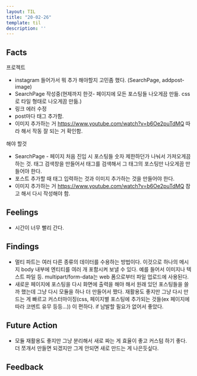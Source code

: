 ```yaml
---
layout: TIL
title: "20-02-26"
template: til
description: ''
---
```


## Facts

프로젝트

- instagram 들어가서 뭐 추가 해야할지 고민좀 했다. (SearchPage, addpost-image)
- SearchPage 작성중(현제까지 한것- 페이지에 모든 포스팅들 나오게끔 만듦. css로 타일 형태로 나오게끔 만듦.)
- 링크 에러 수정
- post마다 태그 추가함.
- 이미지 추가하는 거 https://www.youtube.com/watch?v=b6Oe2puTdMQ 따라 해서 작동 잘 되는 거 확인함.

해야 할것

- SearchPage - 페이지 처음 진입 시 포스팅들 숫자 제한하던가 나눠서 가져오게끔 하는 것. 태그 검색창을 만들어서 태그를 검색해서 그 태그의 포스팅만 나오게끔 만들어야 한다.  
- 포스트 추가할 때 태그 입력하는 것과 이미지 추가하는 것을 만들어야 한다.  
- 이미지 추가하는 거 https://www.youtube.com/watch?v=b6Oe2puTdMQ 참고 해서 다시 작성해야 함.

## Feelings

- 시간이 너무 빨리 간다.

## Findings

- 멀티 파트는 여러 다른 종류의 데이터를 수용하는 방법이다. 이것으로 하나의 메시지 body 내부에 엔티티를 여러 개 포함시켜 보낼 수 있다. 예를 들어서 이미지나 텍스트 파일 등. multipart/form-data는 web 폼으로부터 파일 업로드에 사용된다.
- 새로운 페이지에 포스팅을 다시 화면에 출력을 해야 해서 원래 있던 포스팅들을 쓸까 했는데 그냥 다시 모듈을 하나 더 만들어서 짰다. 재활용도 좋지만 그냥 다시 만드는 게 빠르고 커스터마이징(css, 페이지별 포스팅에 추가되는 것들(ex 페이지에 따라 코멘트 유무 등등...)) 이 편하다. if 남발할 필요가 없어서 좋았다.

## Future Action

- 모듈 재활용도 좋지만 그냥 분리해서 새로 짜는 게 효율이 좋고 커스텀 하기 좋다. 더 쪼개서 만들면 되겠지만 그게 안되면 새로 만드는 게 나은듯싶다.

## Feedback
